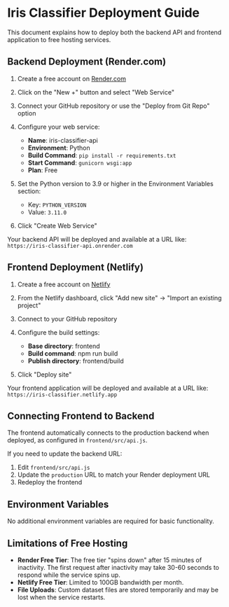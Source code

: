 # Iris Classifier Deployment Guide

This document explains how to deploy both the backend API and frontend application to free hosting services.

## Backend Deployment (Render.com)

1. Create a free account on [Render.com](https://render.com)

2. Click on the "New +" button and select "Web Service"

3. Connect your GitHub repository or use the "Deploy from Git Repo" option

4. Configure your web service:
   - **Name**: iris-classifier-api
   - **Environment**: Python
   - **Build Command**: `pip install -r requirements.txt`
   - **Start Command**: `gunicorn wsgi:app`
   - **Plan**: Free

5. Set the Python version to 3.9 or higher in the Environment Variables section:
   - Key: `PYTHON_VERSION`
   - Value: `3.11.0`

6. Click "Create Web Service"

Your backend API will be deployed and available at a URL like: `https://iris-classifier-api.onrender.com`

## Frontend Deployment (Netlify)

1. Create a free account on [Netlify](https://netlify.com)

2. From the Netlify dashboard, click "Add new site" → "Import an existing project"

3. Connect to your GitHub repository

4. Configure the build settings:
   - **Base directory**: frontend
   - **Build command**: npm run build
   - **Publish directory**: frontend/build

5. Click "Deploy site"

Your frontend application will be deployed and available at a URL like: `https://iris-classifier.netlify.app`

## Connecting Frontend to Backend

The frontend automatically connects to the production backend when deployed, as configured in `frontend/src/api.js`. 

If you need to update the backend URL:

1. Edit `frontend/src/api.js`
2. Update the `production` URL to match your Render deployment URL
3. Redeploy the frontend

## Environment Variables

No additional environment variables are required for basic functionality.

## Limitations of Free Hosting

- **Render Free Tier**: The free tier "spins down" after 15 minutes of inactivity. The first request after inactivity may take 30-60 seconds to respond while the service spins up.
- **Netlify Free Tier**: Limited to 100GB bandwidth per month.
- **File Uploads**: Custom dataset files are stored temporarily and may be lost when the service restarts. 